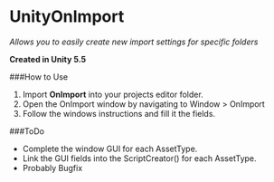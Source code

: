 # UnityOnImport
*Allows you to easily create new import settings for specific folders*

**Created in Unity 5.5**

###How to Use
1. Import **OnImport** into your projects editor folder.
2. Open the OnImport window by navigating to Window > OnImport
3. Follow the windows instructions and fill it the fields.

###ToDo
- Complete the window GUI for each AssetType.
- Link the GUI fields into the ScriptCreator() for each AssetType.
- Probably Bugfix